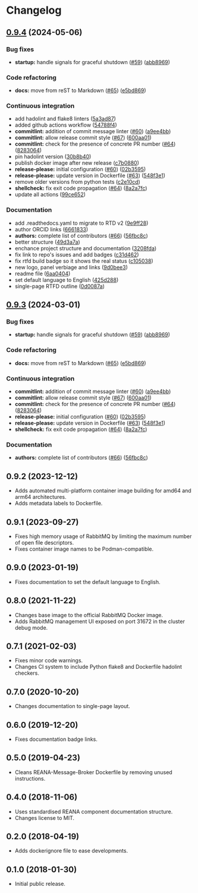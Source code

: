 # Changelog

## [0.9.4](https://github.com/tiborsimko/reana-message-broker/compare/v0.9.3...0.9.4) (2024-05-06)


### Bug fixes

* **startup:** handle signals for graceful shutdown ([#59](https://github.com/tiborsimko/reana-message-broker/issues/59)) ([abb8969](https://github.com/tiborsimko/reana-message-broker/commit/abb8969c5fa817fb2db5143df53d89d898225645))


### Code refactoring

* **docs:** move from reST to Markdown ([#65](https://github.com/tiborsimko/reana-message-broker/issues/65)) ([e5bd869](https://github.com/tiborsimko/reana-message-broker/commit/e5bd8695a0c4d6184e83eef1fbb410566ffa370d))


### Continuous integration

* add hadolint and flake8 linters ([5a3ad87](https://github.com/tiborsimko/reana-message-broker/commit/5a3ad876797fa407da81bf8f8ba818f95505ddf4))
* added github actions workflow ([54788f4](https://github.com/tiborsimko/reana-message-broker/commit/54788f402f5f399ef6d67de07e8233dd9d051431))
* **commitlint:** addition of commit message linter ([#60](https://github.com/tiborsimko/reana-message-broker/issues/60)) ([a9ee4bb](https://github.com/tiborsimko/reana-message-broker/commit/a9ee4bb308bc8f702a1ea56d62957c218faf72eb))
* **commitlint:** allow release commit style ([#67](https://github.com/tiborsimko/reana-message-broker/issues/67)) ([600aa01](https://github.com/tiborsimko/reana-message-broker/commit/600aa01dcd3bdc029a49b0f7667edf4953387920))
* **commitlint:** check for the presence of concrete PR number ([#64](https://github.com/tiborsimko/reana-message-broker/issues/64)) ([8283064](https://github.com/tiborsimko/reana-message-broker/commit/828306458ede34ee77617acb624b73f258235d0e))
* pin hadolint version ([30b8b40](https://github.com/tiborsimko/reana-message-broker/commit/30b8b40cdc1501accd9d7d2d47c2ec1e69db85fb))
* publish docker image after new release ([c7b0880](https://github.com/tiborsimko/reana-message-broker/commit/c7b0880179ab1da63bdbab1ddb765ce2e8027902))
* **release-please:** initial configuration ([#60](https://github.com/tiborsimko/reana-message-broker/issues/60)) ([02b3595](https://github.com/tiborsimko/reana-message-broker/commit/02b35957d01e40f3bf00a6ffc5a40fe3d7f7dde2))
* **release-please:** update version in Dockerfile ([#63](https://github.com/tiborsimko/reana-message-broker/issues/63)) ([548f3e1](https://github.com/tiborsimko/reana-message-broker/commit/548f3e13f797b733779113b96509126897fbe526))
* remove older versions from python tests ([c2e10cd](https://github.com/tiborsimko/reana-message-broker/commit/c2e10cd560cc6b325dc229391bbe58ee93d01b16))
* **shellcheck:** fix exit code propagation ([#64](https://github.com/tiborsimko/reana-message-broker/issues/64)) ([8a2a7fc](https://github.com/tiborsimko/reana-message-broker/commit/8a2a7fc6e78d49059e22f9a6b14ac4395e48e600))
* update all actions ([99ce652](https://github.com/tiborsimko/reana-message-broker/commit/99ce652c0244b6666901479c70ab568e3a99b5bf))


### Documentation

* add .readthedocs.yaml to migrate to RTD v2 ([9e9ff28](https://github.com/tiborsimko/reana-message-broker/commit/9e9ff283cfbb7d72f04113357ee446e5c7a0e125))
* author ORCID links ([6661833](https://github.com/tiborsimko/reana-message-broker/commit/66618337953d3e9c8d5d28b399f61275538c2f9f))
* **authors:** complete list of contributors ([#66](https://github.com/tiborsimko/reana-message-broker/issues/66)) ([56fbc8c](https://github.com/tiborsimko/reana-message-broker/commit/56fbc8c48acc687dbf7d228b2cfe19a6db50a01f))
* better structure ([49d3a7a](https://github.com/tiborsimko/reana-message-broker/commit/49d3a7abb08b70f5d8dbe47a3d40c4fcc905f777))
* enchance project structure and documentation ([3208fda](https://github.com/tiborsimko/reana-message-broker/commit/3208fda8ccb3aa0dbc92e4ea8bad4212bb3b5c09))
* fix link to repo's issues and add badges ([c31d462](https://github.com/tiborsimko/reana-message-broker/commit/c31d4625e5ce975b4f201960e8c59c886d51e775))
* fix rtfd build badge so it shows the real status ([c105038](https://github.com/tiborsimko/reana-message-broker/commit/c105038437cbe5a6b722d8defd2b9fe416e10d8b))
* new logo, panel verbiage and links ([9d0bee3](https://github.com/tiborsimko/reana-message-broker/commit/9d0bee3596d3eac9832470da3c55649d94763183))
* readme file ([6aa0404](https://github.com/tiborsimko/reana-message-broker/commit/6aa040461944ca2286002934732ad502abb1f20b))
* set default language to English ([425d288](https://github.com/tiborsimko/reana-message-broker/commit/425d288cb7059178ba56e5baaf4180764688fcae))
* single-page RTFD outline ([0d0087a](https://github.com/tiborsimko/reana-message-broker/commit/0d0087a1720e2fcf7b80493a27132424dc3390f6))

## [0.9.3](https://github.com/reanahub/reana-message-broker/compare/0.9.2...0.9.3) (2024-03-01)


### Bug fixes

* **startup:** handle signals for graceful shutdown ([#59](https://github.com/reanahub/reana-message-broker/issues/59)) ([abb8969](https://github.com/reanahub/reana-message-broker/commit/abb8969c5fa817fb2db5143df53d89d898225645))


### Code refactoring

* **docs:** move from reST to Markdown ([#65](https://github.com/reanahub/reana-message-broker/issues/65)) ([e5bd869](https://github.com/reanahub/reana-message-broker/commit/e5bd8695a0c4d6184e83eef1fbb410566ffa370d))


### Continuous integration

* **commitlint:** addition of commit message linter ([#60](https://github.com/reanahub/reana-message-broker/issues/60)) ([a9ee4bb](https://github.com/reanahub/reana-message-broker/commit/a9ee4bb308bc8f702a1ea56d62957c218faf72eb))
* **commitlint:** allow release commit style ([#67](https://github.com/reanahub/reana-message-broker/issues/67)) ([600aa01](https://github.com/reanahub/reana-message-broker/commit/600aa01dcd3bdc029a49b0f7667edf4953387920))
* **commitlint:** check for the presence of concrete PR number ([#64](https://github.com/reanahub/reana-message-broker/issues/64)) ([8283064](https://github.com/reanahub/reana-message-broker/commit/828306458ede34ee77617acb624b73f258235d0e))
* **release-please:** initial configuration ([#60](https://github.com/reanahub/reana-message-broker/issues/60)) ([02b3595](https://github.com/reanahub/reana-message-broker/commit/02b35957d01e40f3bf00a6ffc5a40fe3d7f7dde2))
* **release-please:** update version in Dockerfile ([#63](https://github.com/reanahub/reana-message-broker/issues/63)) ([548f3e1](https://github.com/reanahub/reana-message-broker/commit/548f3e13f797b733779113b96509126897fbe526))
* **shellcheck:** fix exit code propagation ([#64](https://github.com/reanahub/reana-message-broker/issues/64)) ([8a2a7fc](https://github.com/reanahub/reana-message-broker/commit/8a2a7fc6e78d49059e22f9a6b14ac4395e48e600))


### Documentation

* **authors:** complete list of contributors ([#66](https://github.com/reanahub/reana-message-broker/issues/66)) ([56fbc8c](https://github.com/reanahub/reana-message-broker/commit/56fbc8c48acc687dbf7d228b2cfe19a6db50a01f))

## 0.9.2 (2023-12-12)

- Adds automated multi-platform container image building for amd64 and arm64 architectures.
- Adds metadata labels to Dockerfile.

## 0.9.1 (2023-09-27)

- Fixes high memory usage of RabbitMQ by limiting the maximum number of open file descriptors.
- Fixes container image names to be Podman-compatible.

## 0.9.0 (2023-01-19)

- Fixes documentation to set the default language to English.

## 0.8.0 (2021-11-22)

- Changes base image to the official RabbitMQ Docker image.
- Adds RabbitMQ management UI exposed on port 31672 in the cluster debug mode.

## 0.7.1 (2021-02-03)

- Fixes minor code warnings.
- Changes CI system to include Python flake8 and Dockerfile hadolint checkers.

## 0.7.0 (2020-10-20)

- Changes documentation to single-page layout.

## 0.6.0 (2019-12-20)

- Fixes documentation badge links.

## 0.5.0 (2019-04-23)

- Cleans REANA-Message-Broker Dockerfile by removing unused instructions.

## 0.4.0 (2018-11-06)

- Uses standardised REANA component documentation structure.
- Changes license to MIT.

## 0.2.0 (2018-04-19)

- Adds dockerignore file to ease developments.

## 0.1.0 (2018-01-30)

- Initial public release.
